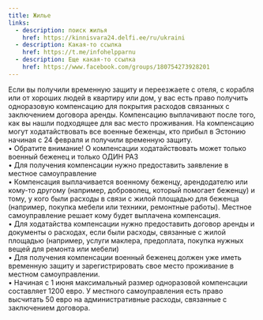 ```yaml
---
title: Жилье
links:
  - description: поиск жилья
    href: https://kinnisvara24.delfi.ee/ru/ukraini 
  - description: Какая-то ссылка
    href: https://t.me/infohelpparnu
  - description: Еще какая-то ссылка
    href: https://www.facebook.com/groups/180754273928201
---
```


Если вы получили временную защиту и переезжаете с отеля, с корабля или от хороших людей в квартиру или дом, у вас есть право получить одноразовую компенсацию для покрытия расходов связанных с заключением договора аренды. Компенсацию выплачивают после того, как вы нашли подходящее для вас место проживания. На компенсацию могут ходатайствовать все военные беженцы, кто прибыл в Эстонию начиная с 24 февраля и получили временную защиту.  
  •	Обратите внимание! О компенсации ходатайствовать может только военный беженец и только ОДИН РАЗ  
  •	Для получения компенсации нужно предоставить заявление в местное самоуправление  
  •	Компенсация выплачивается военному беженцу, арендодателю или кому-то другому (например, доброволец, который помогает беженцу) и тому, у кого были расходы в связи с жилой площадью для беженца (например, покупка мебели или техники, ремонтные работы). Местное самоуправление решает кому будет выплачена компенсация.  
  •	Для ходатайства компенсации нужно предоставить договор аренды и документы о расходах, если были расходы, связанные с жилой площадью (например, услуги маклера, предоплата, покупка нужных вещей для ремонта или мебели)  
  •	Для получения компенсации военный беженец должен уже иметь временную защиту и зарегистрировать свое место проживание в местном самоуправлении.  
  •	Начиная с 1 июня максимальный размер одноразовой компенсации составляет 1200 евро. У местного самоуправления есть право высчитать 50 евро на административные расходы, связанные с заключением договора.

